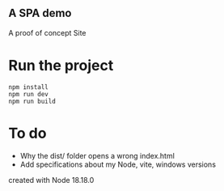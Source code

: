 ## A SPA demo
A proof of concept Site

# Run the project
```
npm install 
npm run dev
npm run build
```

# To do

- Why the dist/ folder opens a wrong index.html
- Add specifications about my Node, vite, windows versions

created with 
Node 18.18.0
